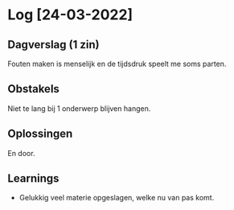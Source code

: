 # Log [24-03-2022]
 
## Dagverslag (1 zin)
Fouten maken is menselijk en de tijdsdruk speelt me soms parten.

## Obstakels
Niet te lang bij 1 onderwerp blijven hangen.

## Oplossingen
En door.

## Learnings
- Gelukkig veel materie opgeslagen, welke nu van pas komt.